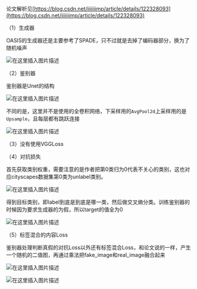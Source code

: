 ﻿﻿论文解析见[https://blog.csdn.net/iiiiiiimp/article/details/122328093](https://blog.csdn.net/iiiiiiimp/article/details/122328093)

（1）生成器

OASIS的生成器还是主要参考了SPADE，只不过就是去掉了编码器部分，换为了随机噪声

![在这里插入图片描述](https://img-blog.csdnimg.cn/bfeedff7b89c4f039aa9d136f6cc855b.png)

（2）鉴别器

鉴别器是Unet的结构

![在这里插入图片描述](https://img-blog.csdnimg.cn/b133106bd7c9433085d3f81f6ae4cc8e.png)

不同的是，这里并不是使用的全卷积网络，下采样用的`AvgPool2d`上采样用的是`Upsample`，且每层都有跳跃连接

![在这里插入图片描述](https://img-blog.csdnimg.cn/ace9a13f005e44cf916e2ed87aa8c8d6.png)

（3）没有使用VGGLoss

（4）对抗损失

首先获取类别权重，需要注意的是作者把第0类归为0代表不关心的类别，这也对应cityscapes数据集第0类为unlabel类别。

![在这里插入图片描述](https://img-blog.csdnimg.cn/0b2c057d7aba4c068b1cb1f38de3d6ff.png)

得到目标类别，即label到底是到底是哪一类，然后做交叉熵分类。训练鉴别器的时候因为要求生成器的为假，所以target的值全为0

![在这里插入图片描述](https://img-blog.csdnimg.cn/8b5838924ec84f3788d9d0990c643b67.png)

（5）标签混合的内容Loss

鉴别器处理判断真假的对抗Loss以外还有标签混合Loss，和论文说的一样，产生一个随机的二值图，再通过乘法把fake_image和real_image融合起来

![在这里插入图片描述](https://img-blog.csdnimg.cn/c769540758dd4c4789c5511dc03b62ab.png)

![在这里插入图片描述](https://img-blog.csdnimg.cn/64ebd70aa52e43d5b43f34f3f39f0477.png)